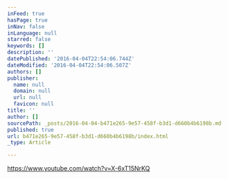 ```yaml
---
inFeed: true
hasPage: true
inNav: false
inLanguage: null
starred: false
keywords: []
description: ''
datePublished: '2016-04-04T22:54:06.744Z'
dateModified: '2016-04-04T22:54:06.507Z'
authors: []
publisher:
  name: null
  domain: null
  url: null
  favicon: null
title: ''
author: []
sourcePath: _posts/2016-04-04-b471e265-9e57-458f-b3d1-d660b4b6198b.md
published: true
url: b471e265-9e57-458f-b3d1-d660b4b6198b/index.html
_type: Article

---
```

https://www.youtube.com/watch?v=X-6xT15NrKQ
